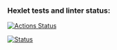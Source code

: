 ### Hexlet tests and linter status:
[![Actions Status](https://github.com/moklidia/devops-for-programmers-project-lvl1/workflows/hexlet-check/badge.svg)](https://github.com/moklidia/devops-for-programmers-project-lvl1/actions)


[![Status](https://github.com/moklidia/devops-for-programmers-project-lvl1/workflows/push/badge.svg)](https://github.com/moklidia/devops-for-programmers-project-lvl1/actions)
